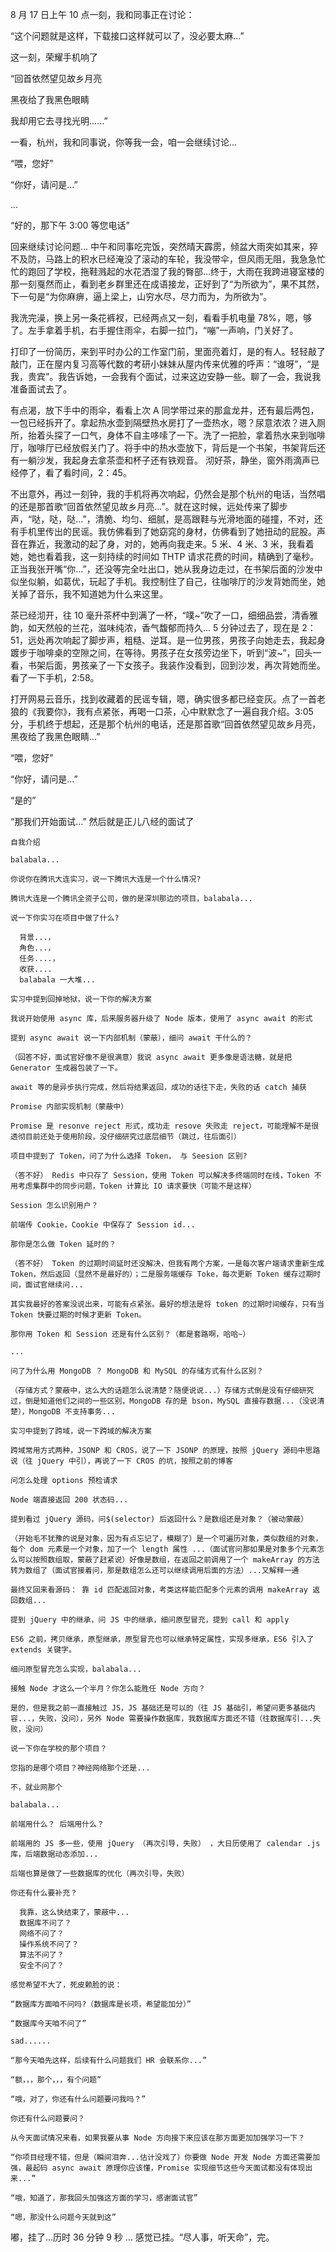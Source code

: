 8 月 17 日上午 10 点一刻，我和同事正在讨论：

“这个问题就是这样，下载接口这样就可以了，没必要太麻...”

这一刻，荣耀手机响了

“回首依然望见故乡月亮

黑夜给了我黑色眼睛

我却用它去寻找光明......”

一看，杭州，我和同事说，你等我一会，咱一会继续讨论...

“喂，您好”

“你好，请问是...”

...

“好的，那下午 3:00 等您电话”

回来继续讨论问题... 中午和同事吃完饭，突然晴天霹雳，倾盆大雨突如其来，猝不及防，马路上的积水已经淹没了滚动的车轮，我没带伞，但风雨无阻，我急急忙忙的跑回了学校，拖鞋溅起的水花洒湿了我的臀部...终于，大雨在我跨进寝室楼的那一刻戛然而止，看到老乡群里还在成语接龙，正好到了“为所欲为”，果不其然，下一句是“为你麻痹，逼上梁上，山穷水尽，尽力而为，为所欲为”。

我洗完澡，换上另一条花裤衩，已经两点又一刻，看看手机电量 78%，嗯，够了。左手拿着手机，右手握住雨伞，右脚一拉门，“嘣”一声响，门关好了。

打印了一份简历，来到平时办公的工作室门前，里面亮着灯，是的有人。轻轻敲了敲门，正在屋内复习高等代数的考研小妹妹从屋内传来优雅的呼声：“谁呀”，“是我，贵宾”。我告诉她，一会我有个面试，过来这边安静一些。聊了一会，我说我准备面试去了。

有点渴，放下手中的雨伞，看看上次 A 同学带过来的那盒龙井，还有最后两包，一包已经拆开了。拿起热水壶到隔壁热水房打了一壶热水，嗯？尿意浓浓？进入厕所，抬着头探了一口气，身体不自主哆嗦了一下。洗了一把脸，拿着热水来到咖啡厅，咖啡厅已经放假关门了。将手中的热水壶放下，背后是一个书架，书架背后还有一躺沙发，我起身去拿茶壶和杯子还有铁观音。 沏好茶，静坐，窗外雨滴声已经停了，看了看时间，2：45。

不出意外，再过一刻钟，我的手机将再次响起，仍然会是那个杭州的电话，当然唱的还是那首歌“回首依然望见故乡月亮...”。就在这时候，远处传来了脚步声，“哒，哒，哒...”，清脆、均匀、细腻，是高跟鞋与光滑地面的碰撞，不对，还有手机里传出的民谣。我仿佛看到了她窈窕的身材，仿佛看到了她扭动的屁股。声音在靠近，我激动的起了身，对的，她再向我走来。5 米、4 米、3 米，我看着她，她也看着我，这一刻持续的时间如 THTP 请求花费的时间，精确到了毫秒。正当我张开嘴“你...”，还没等完全吐出口，她从我身边走过，在书架后面的沙发中似坐似躺，如葛优，玩起了手机。我控制住了自己，往咖啡厅的沙发背她而坐，她关掉了音乐，我不知道她为什么来这里。

茶已经沏开，往 10 毫升茶杯中到满了一杯，“噗~”吹了一口，细细品尝，清香雅韵，如天然般的兰花，滋味纯浓，香气馥郁而持久... 5 分钟过去了，现在是 2：51，远处再次响起了脚步声，粗糙、逆耳。是一位男孩，男孩子向她走去，我起身踱步于咖啡桌的空隙之间，在等待。男孩子在女孩旁边坐下，听到“波~”，回头一看，书架后面，男孩亲了一下女孩子。我装作没看到，回到沙发，再次背她而坐。看了一下手机，2:58。

打开网易云音乐，找到收藏着的民谣专辑，嗯，确实很多都已经变灰。点了一首老狼的《我要你》，我有点紧张，再喝一口茶，心中默默念了一遍自我介绍。3:05 分，手机终于想起，还是那个杭州的电话，还是那首歌“回首依然望见故乡月亮，黑夜给了我黑色眼睛...”

“喂，您好”

“你好，请问是...”

“是的”

“那我们开始面试...”
然后就是正儿八经的面试了

    自我介绍

    balabala...

    你说你在腾讯大连实习，说一下腾讯大连是一个什么情况?

    腾讯大连是一个腾讯全资子公司，做的是深圳那边的项目，balabala...

    说一下你实习在项目中做了什么?

      背景...，
      角色...，
      任务....，
      收获....
      balabala 一大堆...

    实习中提到回掉地狱，说一下你的解决方案

    我说开始使用 async 库，后来服务器升级了 Node 版本，使用了 async await 的形式

    提到 async await 说一下内部机制（蒙蔽），细问 await 干什么的？

    （回答不好，面试官好像不是很满意）我说 async await 更多像是语法糖，就是把 Generator 生成器包装了一下。

    await 等的是异步执行完成，然后将结果返回，成功的话往下走，失败的话 catch 捕获

    Promise 内部实现机制（蒙蔽中）

    Promise 是 resonve reject 形式，成功走 resove 失败走 reject，可能理解不是很透彻目前还处于使用阶段，没仔细研究过底层细节（跳过，往后面引）

    项目中提到了 Token，问了为什么选择 Token， 与 Seesion 区别?

    （答不好） Redis 中只存了 Session，使用 Token 可以解决多终端同时在线，Token 不用考虑集群中的同步问题，Token 计算比 IO 请求要快（可能不是这样）

    Session 怎么识别用户？

    前端传 Cookie，Cookie 中保存了 Session id...

    那你是怎么做 Token 延时的？

    （答不好） Token 的过期时间延时还没解决，但我有两个方案，一是每次客户端请求重新生成 Token，然后返回（显然不是最好的）；二是服务端缓存 Toke，每次更新 Token 缓存过期时间，面试官继续问...

    其实我最好的答案没说出来，可能有点紧张。最好的想法是将 token 的过期时间缓存，只有当 Token 快要过期的时候才更新 Token。

    那你用 Token 和 Session 还是有什么区别？（都是套路啊，哈哈~）

    ...

    问了为什么用 MongoDB ？ MongoDB 和 MySQL 的存储方式有什么区别？

    （存储方式？蒙蔽中，这么大的话题怎么说清楚？随便说说...）存储方式倒是没有仔细研究过，倒是知道他们之间的一些区别，MongoDB 存的是 bson，MySQL 直接存数据...（没说清楚），MongoDB 不支持事务...

    实习中提到了跨域，说一下跨域的解决方案

    跨域常用方式两种，JSONP 和 CROS，说了一下 JSONP 的原理，按照 jQuery 源码中思路说（往 jQuery 中引），再说了一下 CROS 的坑，按照之前的博客

    问怎么处理 options 预检请求

    Node 端直接返回 200 状态码...

    提到看过 jQuery 源码，问$(selector) 后返回什么？是数组还是对象？（被动蒙蔽）

    （开始毛不犹豫的说是对象，因为有点忘记了，模糊了）是一个可遍历对象，类似数组的对象，每个 dom 元素是一个对象，加了一个 length 属性 ...（面试官问那如果是对象多个元素怎么可以按照数组取，蒙蔽了赶紧说）好像是数组，在返回之前调用了一个 makeArray 的方法转为数组了（面试官接着问，那是数组怎么还可以继续调用后面的方法）...又解释一通

    最终又回来看源码： 靠 id 匹配返回对象，考类这样能匹配多个元素的调用 makeArray 返回数组...

    提到 jQuery 中的继承，问 JS 中的继承，细问原型冒充，提到 call 和 apply

    ES6 之前，拷贝继承，原型继承，原型冒充也可以继承特定属性，实现多继承，ES6 引入了 extends 关键字。

    细问原型冒充怎么实现，balabala...

    接触 Node 才这么一个半月？你怎么能胜任 Node 方向？

    是的，但是我之前一直接触过 JS，JS 基础还是可以的（往 JS 基础引，希望问更多基础内容...，失败，没问），另外 Node 需要操作数据库，我数据库方面还不错（往数据库引...失败，没问）

    说一下你在学校的那个项目？

    您指的是哪个项目？神经网络那个还是...

    不，就业网那个

    balabala...

    前端用什么？ 后端用什么？

    前端用的 JS 多一些，使用 jQuery （再次引导，失败） ，大日历使用了 calendar .js 库，后端数据动态添加...

    后端也算是做了一些数据库的优化（再次引导，失败）

    你还有什么要补充？

      我靠，这么快结束了，蒙蔽中...
      数据库不问了？
      网络不问了？
      操作系统不问了？
      算法不问了？
      安全不问了？

    感觉希望不大了，死皮赖脸的说：

    “数据库方面咱不问吗?（数据库是长项，希望能加分）”

    “数据库今天咱不问了”

    sad......

    “那今天咱先这样，后续有什么问题我们 HR 会联系你...”

    “额，，，那个，，，有个问题”

    “哦，对了，你还有什么问题要问我吗？”

    你还有什么问题要问？

    从今天面试情况来看，如果我要从事 Node 方向接下来应该在那方面更加加强学习一下？

    “你项目经理不错，但是（瞬间泪奔...估计没戏了）你要做 Node 开发 Node 方面还需要加强，最起码 async await 原理你应该懂，Promise 实现细节这些今天面试都没有体现出来...”

    “哦，知道了，那我回头加强这方面的学习，感谢面试官”

    “嗯，那没什么问题今天就到这”

嘟，挂了...历时 36 分钟 9 秒 ... 感觉已挂。“尽人事，听天命”，完。
